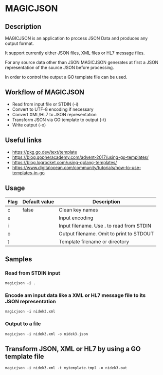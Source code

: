 # MAGICJSON

## Description

MAGICJSON is an application to process JSON Data and produces any output format.

It support currently either JSON files, XML files or HL7 message files.

For any source data other than JSON MAGICJSON generates at first a JSON representation of the source JSON before processing.

In order to control the output a GO template file can be used.

## Workflow of MAGICJSON

* Read from input file or STDIN (-i)
* Convert to UTF-8 encoding if necessary
* Convert XML/HL7 to JSON representation
* Transform JSON via GO template to output (-t)
* Write output (-o)

## Useful links

* https://pkg.go.dev/text/template
* https://blog.gopheracademy.com/advent-2017/using-go-templates/
* https://blog.logrocket.com/using-golang-templates/
* https://www.digitalocean.com/community/tutorials/how-to-use-templates-in-go

## Usage

| Flag                 | Default value        | Description                                                       |
| -------------------- | -------------------- |  ----------------------------------------------------------------- |
| c                    | false                | Clean key names                                                   |
| e                    |                      | Input encoding                                                    |
| i                    |                      | Input filename. Use . to read from STDIN                          |
| o                    |                      | Output filename. Omit to print to STDOUT                          |
| t                    |                      | Template filename or directory                                    |

## Samples

### Read from STDIN input 

    magicjson -i .

### Encode am input data like a XML or HL7 message file to its JSON representation

    magicjson -i nidek3.xml

### Output to a file

    magicjson -i nidek3.xml -o nidek3.json

## Transform JSON, XML or HL7 by using a GO template file 

    magicjson -i nidek3.xml -t mytemplate.tmpl -o nidek3.out

